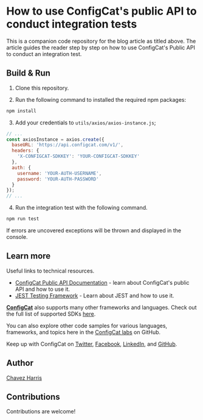 # How to use ConfigCat's public API to conduct integration tests

This is a companion code repository for the blog article as titled above. The article guides the reader step by step on how to use ConfigCat's Public API to conduct an integration test.

## Build & Run

1. Clone this repository.

2. Run the following command to installed the required npm packages:

```sh
npm install
```

3. Add your credentials to `utils/axios/axios-instance.js`;

```js
// ...
const axiosInstance = axios.create({
  baseURL: 'https://api.configcat.com/v1/',
  headers: {
    'X-CONFIGCAT-SDKKEY': 'YOUR-CONFIGCAT-SDKKEY'
  },
  auth: {
    username: 'YOUR-AUTH-USERNAME',
    password: 'YOUR-AUTH-PASSWORD'
  }
});
// ...
```

4. Run the integration test with the following command.

```js
npm run test
```

If errors are uncovered exceptions will be thrown and displayed in the console.

## Learn more

Useful links to technical resources.

- [ConfigCat Public API Documentation](https://configcat.com/docs/advanced/public-api/) - learn about ConfigCat's public API and how to use it.
- [JEST Testing Framework](https://jestjs.io/) - Learn about JEST and how to use it.

[**ConfigCat**](https://configcat.com) also supports many other frameworks and languages. Check out the full list of supported SDKs [here](https://configcat.com/docs/sdk-reference/overview/).

You can also explore other code samples for various languages, frameworks, and topics here in the [ConfigCat labs](https://github.com/configcat-labs) on GitHub.

Keep up with ConfigCat on [Twitter](https://twitter.com/configcat), [Facebook](https://www.facebook.com/configcat), [LinkedIn](https://www.linkedin.com/company/configcat/), and [GitHub](https://github.com/configcat).

## Author

[Chavez Harris](https://github.com/codedbychavez)

## Contributions

Contributions are welcome!
